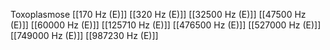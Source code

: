 Toxoplasmose
[[170 Hz (E)]]
[[320 Hz (E)]]
[[32500 Hz (E)]]
[[47500 Hz (E)]]
[[60000 Hz (E)]]
[[125710 Hz (E)]]
[[476500 Hz (E)]]
[[527000 Hz (E)]]
[[749000 Hz (E)]]
[[987230 Hz (E)]]